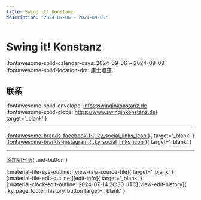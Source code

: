 ```yaml
---
title: Swing it! Konstanz
description: "2024-09-06 ~ 2024-09-08"
---
```


# Swing it! Konstanz 

:fontawesome-solid-calendar-days: 2024-09-06 ~ 2024-09-08  
:fontawesome-solid-location-dot: 康士坦茲  

## 联系

:fontawesome-solid-envelope: <info@swinginkonstanz.de>  
:fontawesome-solid-globe: <https://www.swinginkonstanz.de>{ target='_blank' }  

---

 [:fontawesome-brands-facebook-f:{ .ky_social_links_icon }](https://www.facebook.com/swinginkonstanz){ target='_blank' } [:fontawesome-brands-instagram:{ .ky_social_links_icon }](https://instagram.com/swinginkonstanz){ target='_blank' }

---

[添加到日历](https://swing.news/ics/zh-Hans/2024/de/swing-it-konstanz-2024.ics){ .md-button }

<div class="ky_page_footer" markdown>
<div class="ky_page_footer_trailing" markdown="span">
[:material-file-eye-outline:][view-raw-source-file]{ target='_blank' }
[:material-file-edit-outline:][edit-info]{ target='_blank' }
</div>
<div class="ky_page_footer_leading" markdown="span">
[:material-clock-edit-outline: 2024-07-14 20:30 UTC][view-edit-history]{ .ky_page_footer_history_button target='_blank' }
</div>
</div>

[view-raw-source-file]: https://github.com/swingdance/events/blob/main/2024/de/swing-it-konstanz-2024.json "查看原始源文件"
[edit-info]: https://github.com/swingdance/events/issues/new?assignees=&labels=update+event&projects=&template=03-update_entity.yml&title=%5B2024%2Fde%5D%20Swing%20it%21%20Konstanz&region=de&year=2024&id=swing-it-konstanz-2024&name=Swing%20it%21%20Konstanz&org_id= "编辑信息"

[view-edit-history]: https://github.com/swingdance/events/commits/main/2024/de/swing-it-konstanz-2024.json "查看编辑历史"
